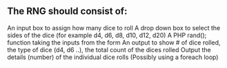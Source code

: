 ## The RNG should consist of:

An input box to assign how many dice to roll
A drop down box to select the sides of the dice (for example d4, d6, d8, d10, d12, d20)
A PHP rand(); function taking the inputs from the form
An output to show # of dice rolled, the type of dice (d4, d6 ..), the total count of the dices rolled
Output the details (number) of the individual dice rolls (Possibly using a foreach loop)
